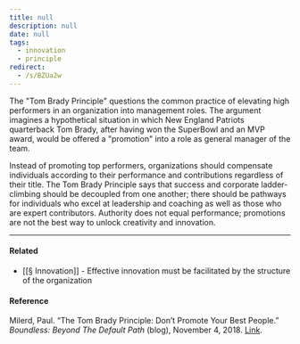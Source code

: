 ```yaml
---
title: null
description: null
date: null
tags:
  - innovation
  - principle
redirect:
  - /s/BZUa2w
---
```


The "Tom Brady Principle" questions the common practice of elevating high performers in an organization into management roles. The argument imagines a hypothetical situation in which New England Patriots quarterback Tom Brady, after having won the SuperBowl and an MVP award, would be offered a "promotion" into a role as general manager of the team.

Instead of promoting top performers, organizations should compensate individuals according to their performance and contributions regardless of their title. The Tom Brady Principle says that success and corporate ladder-climbing should be decoupled from one another; there should be pathways for individuals who excel at leadership and coaching as well as those who are expert contributors. Authority does not equal performance; promotions are not the best way to unlock creativity and innovation.

---

#### Related

- [[§ Innovation]] - Effective innovation must be facilitated by the structure of the organization

#### Reference

Milerd, Paul. “The Tom Brady Principle: Don’t Promote Your Best People.” _Boundless: Beyond The Default Path_ (blog), November 4, 2018. [Link](https://think-boundless.com/tom-brady-principle-dont-promote-your-best-peopl/).
